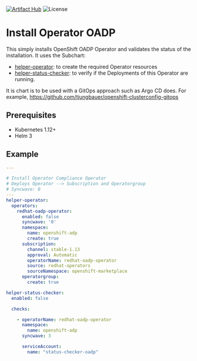 [![Artifact Hub](https://img.shields.io/endpoint?url=https://artifacthub.io/badge/repository/openshift-bootstraps)](https://artifacthub.io/packages/search?repo=openshift-bootstraps)
![License](https://img.shields.io/badge/License-Apache_2.0-blue.svg)

# Install Operator OADP

This simply installs OpenShift OADP Operator and validates the status of the installation.
It uses the Subchart:

* [helper-operator](https://github.com/tjungbauer/helm-charts/tree/main/charts/helper-operator): to create the required Operator resources
* [helper-status-checker](https://github.com/tjungbauer/helm-charts/tree/main/charts/helper-operator): to verify if the Deployments of this Operator are running.

It is chart is to be used with a GitOps approach such as Argo CD does. For example, https://github.com/tjungbauer/openshift-clusterconfig-gitops


## Prerequisites

* Kubernetes 1.12+
* Helm 3


## Example

```yaml
---

# Install Operator Compliance Operator
# Deploys Operator --> Subscription and Operatorgroup
# Syncwave: 0
---
helper-operator:
  operators:
    redhat-oadp-operator:
      enabled: false
      syncwave: '0'
      namespace:
        name: openshift-adp
        create: true
      subscription:
        channel: stable-1.13
        approval: Automatic
        operatorName: redhat-oadp-operator
        source: redhat-operators
        sourceNamespace: openshift-marketplace
      operatorgroup:
        create: true

helper-status-checker:
  enabled: false

  checks:

    - operatorName: redhat-oadp-operator
      namespace:
        name: openshift-adp
      syncwave: 3

      serviceAccount:
        name: "status-checker-oadp"


```
